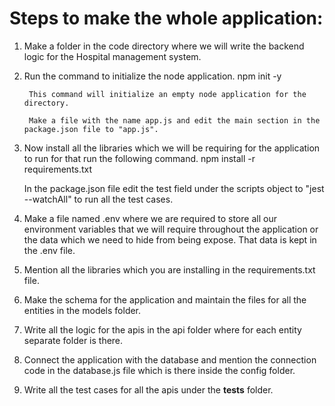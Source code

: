 # Steps to make the whole application: 

1. Make a folder in the code directory where we will write the backend logic for the Hospital management system.
2. Run the command to initialize the node application.
        npm init -y
        
        This command will initialize an empty node application for the directory.

        Make a file with the name app.js and edit the main section in the package.json file to "app.js".

3. Now install all the libraries which we will be requiring for the application to run for that run the following command.
        npm install -r requirements.txt

    In the package.json file edit the test field under the scripts object to "jest --watchAll" to run all the test cases.

4. Make a file named .env where we are required to store all our environment variables that we will require throughout the application or the data which we need to hide from being expose. That data is kept in the .env file.

5. Mention all the libraries which you are installing in the requirements.txt file.

6. Make the schema for the application and maintain the files for all the entities in the models folder.

7. Write all the logic for the apis in the api folder where for each entity separate folder is there.

8. Connect the application with the database and mention the connection code in the database.js file which is there inside the config folder.

9. Write all the test cases for all the apis under the __tests__ folder.

